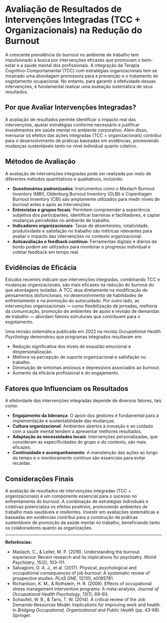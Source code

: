 
# Avaliação de Resultados de Intervenções Integradas (TCC + Organizacionais) na Redução do Burnout

A crescente prevalência do burnout no ambiente de trabalho tem impulsionado a busca por intervenções eficazes que promovam o bem-estar e a saúde mental dos profissionais. A integração da Terapia Cognitivo-Comportamental (TCC) com estratégias organizacionais tem se mostrado uma abordagem promissora para a prevenção e o tratamento do esgotamento ocupacional. No entanto, para garantir a efetividade dessas intervenções, é fundamental realizar uma avaliação sistemática de seus resultados.

## Por que Avaliar Intervenções Integradas?

A avaliação de resultados permite identificar o impacto real das intervenções, ajustar estratégias conforme necessário e justificar investimentos em saúde mental no ambiente corporativo. Além disso, mensurar os efeitos das ações integradas (TCC + organizacionais) contribui para o desenvolvimento de práticas baseadas em evidências, promovendo mudanças sustentáveis tanto no nível individual quanto coletivo.

## Métodos de Avaliação

A avaliação de intervenções integradas pode ser realizada por meio de diferentes métodos quantitativos e qualitativos, incluindo:

- **Questionários padronizados**: Instrumentos como o Maslach Burnout Inventory (MBI), Oldenburg Burnout Inventory (OLBI) e Copenhagen Burnout Inventory (CBI) são amplamente utilizados para medir níveis de burnout antes e após as intervenções.
- **Entrevistas e grupos focais**: Permitem compreender a experiência subjetiva dos participantes, identificar barreiras e facilitadores, e captar mudanças percebidas no ambiente de trabalho.
- **Indicadores organizacionais**: Taxas de absenteísmo, rotatividade, produtividade e satisfação no trabalho são métricas relevantes para avaliar o impacto das intervenções no contexto organizacional.
- **Autoavaliação e feedback contínuo**: Ferramentas digitais e diários de bordo podem ser utilizados para monitorar o progresso individual e coletar feedback em tempo real.

## Evidências de Eficácia

Estudos recentes indicam que intervenções integradas, combinando TCC e mudanças organizacionais, são mais eficazes na redução do burnout do que abordagens isoladas. A TCC atua diretamente na modificação de pensamentos disfuncionais, no desenvolvimento de habilidades de enfrentamento e na promoção do autocuidado. Por outro lado, as intervenções organizacionais — como flexibilização de jornadas, melhoria da comunicação, promoção de ambientes de apoio e revisão de demandas de trabalho — abordam fatores estruturais que contribuem para o esgotamento.

Uma revisão sistemática publicada em 2022 na revista *Occupational Health Psychology* demonstrou que programas integrados resultaram em:

- Redução significativa dos níveis de exaustão emocional e despersonalização.
- Melhora na percepção de suporte organizacional e satisfação no trabalho.
- Diminuição de sintomas ansiosos e depressivos associados ao burnout.
- Aumento da eficácia profissional e do engajamento.

## Fatores que Influenciam os Resultados

A efetividade das intervenções integradas depende de diversos fatores, tais como:

- **Engajamento da liderança**: O apoio dos gestores é fundamental para a implementação e sustentabilidade das mudanças.
- **Cultura organizacional**: Ambientes abertos à inovação e ao cuidado com a saúde mental tendem a apresentar melhores resultados.
- **Adaptação às necessidades locais**: Intervenções personalizadas, que consideram as especificidades do grupo e do contexto, são mais eficazes.
- **Continuidade e acompanhamento**: A manutenção das ações ao longo do tempo e o monitoramento contínuo são essenciais para evitar recaídas.

## Considerações Finais

A avaliação de resultados de intervenções integradas (TCC + organizacionais) é um componente essencial para o sucesso no enfrentamento do burnout. A combinação de estratégias individuais e coletivas potencializa os efeitos positivos, promovendo ambientes de trabalho mais saudáveis e resilientes. Investir em avaliações sistemáticas e baseadas em evidências contribui para a construção de práticas sustentáveis de promoção da saúde mental no trabalho, beneficiando tanto os colaboradores quanto as organizações.

---

**Referências:**

- Maslach, C., & Leiter, M. P. (2016). Understanding the burnout experience: Recent research and its implications for psychiatry. *World Psychiatry*, 15(2), 103–111.
- Salvagioni, D. A. J., et al. (2017). Physical, psychological and occupational consequences of job burnout: A systematic review of prospective studies. *PLoS ONE*, 12(10), e0185781.
- Richardson, K. M., & Rothstein, H. R. (2008). Effects of occupational stress management intervention programs: A meta-analysis. *Journal of Occupational Health Psychology*, 13(1), 69–93.
- Schaufeli, W. B., & Taris, T. W. (2014). A critical review of the Job Demands-Resources Model: Implications for improving work and health. In *Bridging Occupational, Organizational and Public Health* (pp. 43-68). Springer.
```
